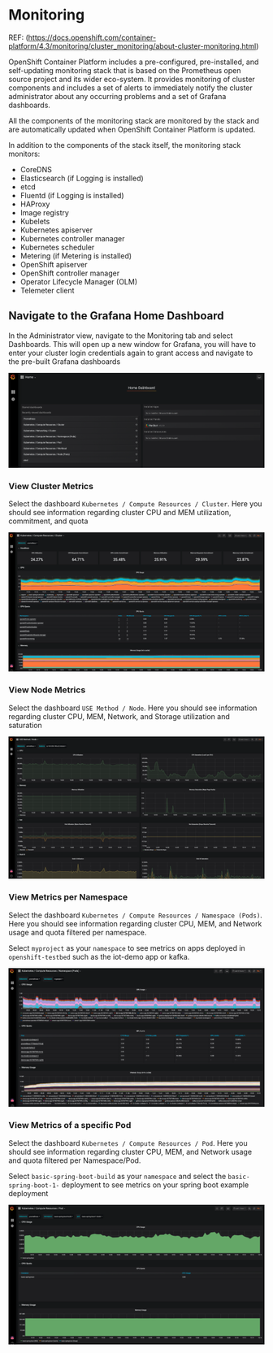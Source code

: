 # Monitoring

REF: (https://docs.openshift.com/container-platform/4.3/monitoring/cluster_monitoring/about-cluster-monitoring.html)

OpenShift Container Platform includes a pre-configured, pre-installed, and self-updating monitoring stack that is based on the Prometheus open source project and its wider eco-system. It provides monitoring of cluster components and includes a set of alerts to immediately notify the cluster administrator about any occurring problems and a set of Grafana dashboards.

All the components of the monitoring stack are monitored by the stack and are automatically updated when OpenShift Container Platform is updated.

In addition to the components of the stack itself, the monitoring stack monitors:
- CoreDNS
- Elasticsearch (if Logging is installed)
- etcd
- Fluentd (if Logging is installed)
- HAProxy
- Image registry
- Kubelets
- Kubernetes apiserver
- Kubernetes controller manager
- Kubernetes scheduler
- Metering (if Metering is installed)
- OpenShift apiserver
- OpenShift controller manager
- Operator Lifecycle Manager (OLM)
- Telemeter client

## Navigate to the Grafana Home Dashboard
In the Administrator view, navigate to the Monitoring tab and select Dashboards. This will open up a new window for Grafana, you will have to enter your cluster login credentials again to grant access and navigate to the pre-built Grafana dashboards

![](https://github.com/ably77/Standard-OCP-Workshop/blob/master/resources/monitoring1.png)

### View Cluster Metrics
Select the dashboard `Kubernetes / Compute Resources / Cluster`. Here you should see information regarding cluster CPU and MEM utilization, commitment, and quota

![](https://github.com/ably77/Standard-OCP-Workshop/blob/master/resources/monitoring2.png)

### View Node Metrics
Select the dashboard `USE Method / Node`. Here you should see information regarding cluster CPU, MEM, Network, and Storage utilization and saturation

![](https://github.com/ably77/Standard-OCP-Workshop/blob/master/resources/monitoring3.png)

### View Metrics per Namespace
Select the dashboard `Kubernetes / Compute Resources / Namespace (Pods)`. Here you should see information regarding cluster CPU, MEM, and Network usage and quota filtered per namespace.

Select `myproject` as your `namespace` to see metrics on apps deployed in `openshift-testbed` such as the iot-demo app or kafka.

![](https://github.com/ably77/Standard-OCP-Workshop/blob/master/resources/monitoring4.png)

### View Metrics of a specific Pod
Select the dashboard `Kubernetes / Compute Resources / Pod`. Here you should see information regarding cluster CPU, MEM, and Network usage and quota filtered per Namespace/Pod.

Select `basic-spring-boot-build` as your `namespace` and select the `basic-spring-boot-1-` deployment to see metrics on your spring boot example deployment

![](https://github.com/ably77/Standard-OCP-Workshop/blob/master/resources/monitoring5.png)
